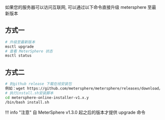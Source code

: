 
如果您的服务器可以访问互联网, 可以通过以下命令直接升级 metersphere 至最新版本

## 方式一
```sh
# 升级至最新版本
msctl upgrade
# 查看 MeterSphere 状态
msctl status
```
## 方式二
```sh
# 到github release 下载在线安装包
例如：wget https://github.com/metersphere/metersphere/releases/download/v1.x.y/metersphere-online-installer-v1.x.y.tar.gz
# 执行install.sh安装脚本
cd metersphere-online-installer-v1.x.y
/bin/bash install.sh
```

!!! info "注意"
    自 MeterSphere v1.3.0 起之后的版本才提供 upgrade 命令 